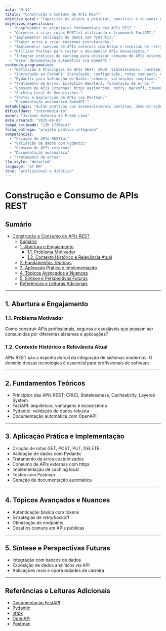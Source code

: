 ```yaml
---
aula: "9-14"
titulo: "Construção e Consumo de APIs REST"
objetivo_geral: "Capacitar os alunos a projetar, construir e consumir APIs RESTful utilizando o framework FastAPI em Python. Ênfase no desenvolvimento de APIs robustas, seguras, documentadas automaticamente e com práticas modernas de desenvolvimento orientado a objetos e validação de dados."
objetivos_especificos:
  - "Compreender os princípios fundamentais das APIs REST."
  - "Aprender a criar rotas RESTful utilizando o framework FastAPI."
  - "Implementar validação de dados com Pydantic."
  - "Tratar erros e criar retornos estruturados."
  - "Implementar consumo de APIs externas com httpx e técnicas de retry/backoff."
  - "Utilizar Postman para testar e documentar APIs manualmente."
  - "Integrar práticas de caching para otimizar consumo de APIs externas."
  - "Gerar documentação automática via OpenAPI."
conteudo_programatico:
  - "Definição e Princípios de APIs REST: CRUD, Statelessness, Cacheability, Layered System."
  - "Introdução ao FastAPI: Instalação, configuração, rotas com path, query e body parameters."
  - "Pydantic para Validação de Dados: schemas, validações complexas."
  - "Tratamento de Erros: Exception Handlers, formatação de erros."
  - "Consumo de APIs Externas: httpx assíncrono, retry, backoff, timeout."
  - "Caching Local de Requisições."
  - "Testes e Exploração de APIs com Postman."
  - "Documentação automática OpenAPI."
metodologia: "Aulas práticas com desenvolvimento contínuo, demonstrações ao vivo, exercícios graduados por complexidade."
dificuldade: "intermediário"
owner: "Jackson Antonio do Prado Lima"
date_created: "2025-08-02"
tempo_estimado: "12h (720min)"
forma_entrega: "projeto prático integrado"
competencias:
  - "Criação de APIs RESTful"
  - "Validação de dados com Pydantic"
  - "Consumo de APIs externas"
  - "Documentação automática"
  - "Tratamento de erros"
llm_style: "detailed"
language: "pt-BR"
tone: "profissional e didático"
---
```


# Construção e Consumo de APIs REST

## Sumário

- [Construção e Consumo de APIs REST](#construção-e-consumo-de-apis-rest)
  - [Sumário](#sumário)
  - [1. Abertura e Engajamento](#1-abertura-e-engajamento)
    - [1.1. Problema Motivador](#11-problema-motivador)
    - [1.2. Contexto Histórico e Relevância Atual](#12-contexto-histórico-e-relevância-atual)
  - [2. Fundamentos Teóricos](#2-fundamentos-teóricos)
  - [3. Aplicação Prática e Implementação](#3-aplicação-prática-e-implementação)
  - [4. Tópicos Avançados e Nuances](#4-tópicos-avançados-e-nuances)
  - [5. Síntese e Perspectivas Futuras](#5-síntese-e-perspectivas-futuras)
  - [Referências e Leituras Adicionais](#referências-e-leituras-adicionais)

---

## 1. Abertura e Engajamento

### 1.1. Problema Motivador

Como construir APIs profissionais, seguras e escaláveis que possam ser consumidas por diferentes sistemas e aplicações?

### 1.2. Contexto Histórico e Relevância Atual

APIs REST são a espinha dorsal da integração de sistemas modernos. O domínio dessas tecnologias é essencial para profissionais de software.

---

## 2. Fundamentos Teóricos

- Princípios das APIs REST: CRUD, Statelessness, Cacheability, Layered System
- FastAPI: arquitetura, vantagens e ecossistema
- Pydantic: validação de dados robusta
- Documentação automática com OpenAPI

---

## 3. Aplicação Prática e Implementação

- Criação de rotas GET, POST, PUT, DELETE
- Validação de dados com Pydantic
- Tratamento de erros customizados
- Consumo de APIs externas com httpx
- Implementação de caching local
- Testes com Postman
- Geração de documentação automática

---

## 4. Tópicos Avançados e Nuances

- Autenticação básica com tokens
- Estratégias de retry/backoff
- Otimização de endpoints
- Desafios comuns em APIs públicas

---

## 5. Síntese e Perspectivas Futuras

- Integração com bancos de dados
- Exposição de dados analíticos via API
- Aplicações reais e oportunidades de carreira

---

## Referências e Leituras Adicionais

- [Documentação FastAPI](https://fastapi.tiangolo.com/)
- [Pydantic](https://docs.pydantic.dev/)
- [httpx](https://www.python-httpx.org/)
- [OpenAPI](https://swagger.io/specification/)
- [Postman](https://www.postman.com/)
